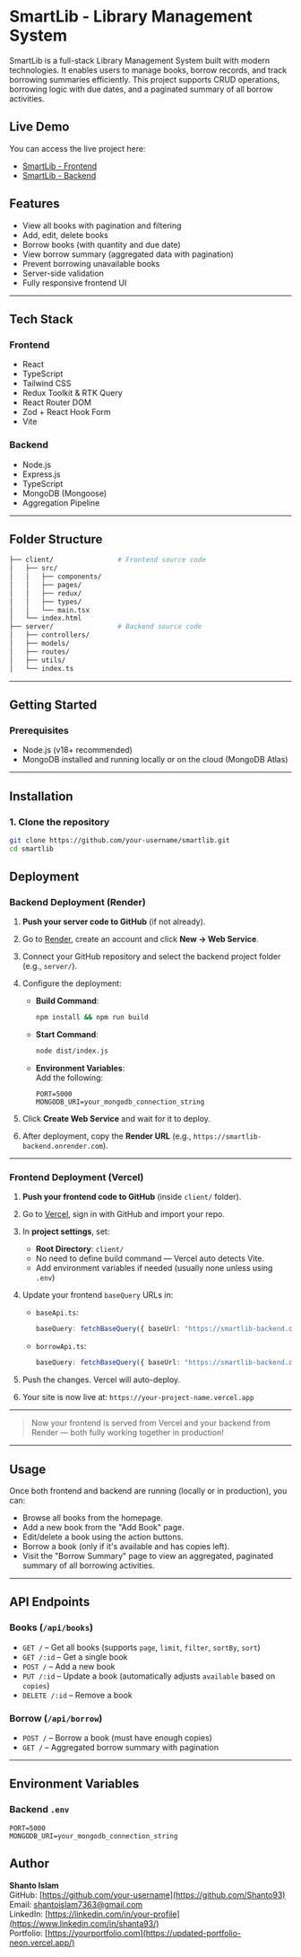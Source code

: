 # SmartLib - Library Management System

SmartLib is a full-stack Library Management System built with modern technologies. It enables users to manage books, borrow records, and track borrowing summaries efficiently. This project supports CRUD operations, borrowing logic with due dates, and a paginated summary of all borrow activities.


## Live Demo

You can access the live project here:  
- [SmartLib - Frontend](https://smart-lib-ruby.vercel.app/)
- [SmartLib - Backend](https://library-management-eta-rose.vercel.app/)

## Features

- View all books with pagination and filtering
- Add, edit, delete books
- Borrow books (with quantity and due date)
- View borrow summary (aggregated data with pagination)
- Prevent borrowing unavailable books
- Server-side validation
- Fully responsive frontend UI

---

## Tech Stack

### Frontend
- React
- TypeScript
- Tailwind CSS
- Redux Toolkit & RTK Query
- React Router DOM
- Zod + React Hook Form
- Vite

### Backend
- Node.js
- Express.js
- TypeScript
- MongoDB (Mongoose)
- Aggregation Pipeline

---

## Folder Structure

```bash
├── client/                # Frontend source code
│   ├── src/
│   │   ├── components/
│   │   ├── pages/
│   │   ├── redux/
│   │   ├── types/
│   │   └── main.tsx
│   └── index.html
├── server/                # Backend source code
│   ├── controllers/
│   ├── models/
│   ├── routes/
│   ├── utils/
│   └── index.ts
```
---

## Getting Started

### Prerequisites

- Node.js (v18+ recommended)
- MongoDB installed and running locally or on the cloud (MongoDB Atlas)

---

## Installation

### 1. Clone the repository

```bash
git clone https://github.com/your-username/smartlib.git
cd smartlib
```

## Deployment

### Backend Deployment (Render)

1. **Push your server code to GitHub** (if not already).
2. Go to [Render](https://render.com/), create an account and click **New → Web Service**.
3. Connect your GitHub repository and select the backend project folder (e.g., `server/`).
4. Configure the deployment:

   - **Build Command**:  
     ```bash
     npm install && npm run build
     ```

   - **Start Command**:  
     ```bash
     node dist/index.js
     ```

   - **Environment Variables**:  
     Add the following:

     ```
     PORT=5000
     MONGODB_URI=your_mongodb_connection_string
     ```

5. Click **Create Web Service** and wait for it to deploy.
6. After deployment, copy the **Render URL** (e.g., `https://smartlib-backend.onrender.com`).

---

### Frontend Deployment (Vercel)

1. **Push your frontend code to GitHub** (inside `client/` folder).
2. Go to [Vercel](https://vercel.com/), sign in with GitHub and import your repo.
3. In **project settings**, set:

   - **Root Directory**: `client/`
   - No need to define build command — Vercel auto detects Vite.
   - Add environment variables if needed (usually none unless using `.env`)

4. Update your frontend `baseQuery` URLs in:

   - `baseApi.ts`:
     ```ts
     baseQuery: fetchBaseQuery({ baseUrl: "https://smartlib-backend.onrender.com/api/books" })
     ```

   - `borrowApi.ts`:
     ```ts
     baseQuery: fetchBaseQuery({ baseUrl: "https://smartlib-backend.onrender.com/api" })
     ```

5. Push the changes. Vercel will auto-deploy.
6. Your site is now live at: `https://your-project-name.vercel.app`

---

> Now your frontend is served from Vercel and your backend from Render — both fully working together in production!

---

## Usage

Once both frontend and backend are running (locally or in production), you can:

- Browse all books from the homepage.
- Add a new book from the "Add Book" page.
- Edit/delete a book using the action buttons.
- Borrow a book (only if it's available and has copies left).
- Visit the "Borrow Summary" page to view an aggregated, paginated summary of all borrowing activities.

---

## API Endpoints

### Books (`/api/books`)
- `GET /` – Get all books (supports `page`, `limit`, `filter`, `sortBy`, `sort`)
- `GET /:id` – Get a single book
- `POST /` – Add a new book
- `PUT /:id` – Update a book (automatically adjusts `available` based on `copies`)
- `DELETE /:id` – Remove a book

### Borrow (`/api/borrow`)
- `POST /` – Borrow a book (must have enough copies)
- `GET /` – Aggregated borrow summary with pagination

---

## Environment Variables

### Backend `.env`
```env
PORT=5000
MONGODB_URI=your_mongodb_connection_string
```
## Author

**Shanto Islam**  
GitHub: [https://github.com/your-username](https://github.com/Shanto93)  
Email: shantoislam7363@gmail.com  
LinkedIn: [https://linkedin.com/in/your-profile](https://www.linkedin.com/in/shanta93/)  
Portfolio: [https://yourportfolio.com](https://updated-portfolio-neon.vercel.app/)
